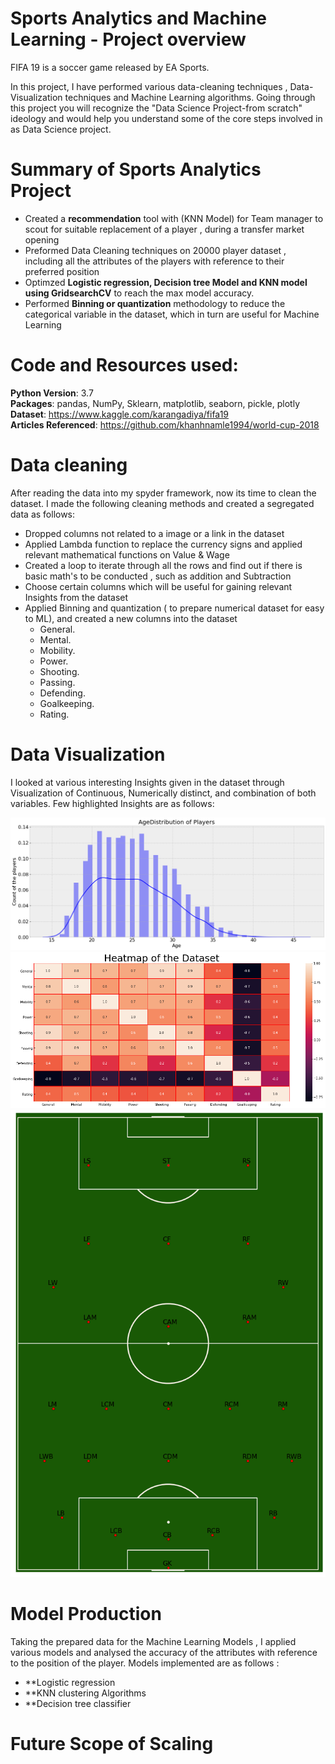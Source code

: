 # Sports Analytics and Machine Learning - Project overview
 FIFA 19 is a soccer game released by EA Sports.

In this project, I have performed various data-cleaning techniques , Data-Visualization techniques and Machine Learning algorithms.
Going through this project you will recognize the "Data Science Project-from scratch" ideology and would help you understand some of the core steps involved
in as Data Science project.


# Summary of Sports Analytics Project
- Created a **recommendation** tool with (KNN Model) for Team manager to scout for suitable replacement of a player , during a transfer market opening
- Preformed Data Cleaning techniques on 20000 player dataset , including all the attributes of the players with reference to their preferred position
- Optimzed **Logistic regression, Decision tree Model and KNN model using GridsearchCV** to reach the max model accuracy.
- Performed **Binning or quantization** methodology to reduce the categorical variable in the dataset, which in turn are useful for Machine Learning


# Code and Resources used:

**Python Version**: 3.7  
**Packages**: pandas, NumPy, Sklearn, matplotlib, seaborn, pickle, plotly  
**Dataset**: https://www.kaggle.com/karangadiya/fifa19  
**Articles Referenced**: https://github.com/khanhnamle1994/world-cup-2018  


# Data cleaning

After reading the data into my spyder framework, now its time to clean the dataset. I made the following cleaning methods and created a segregated data as follows:
- Dropped columns not related to a image or a link in the dataset
- Applied Lambda function to replace the currency signs and applied relevant mathematical functions on Value & Wage
- Created a loop to iterate through all the rows and find out if there is basic math's to be conducted , such as addition and Subtraction
- Choose certain columns which will be useful for gaining relevant Insights from the dataset
- Applied Binning and quantization ( to prepare numerical dataset for easy to ML), and created a new columns into the dataset
  * General.
  * Mental.
  * Mobility.
  * Power.
  * Shooting.
  * Passing.
  * Defending.
  * Goalkeeping.
  * Rating.

# Data Visualization

I looked at various interesting Insights given in the dataset through Visualization of Continuous, Numerically distinct, and combination of both variables. Few highlighted Insights are as follows:

![alt text](https://github.com/sheelpatel29/Sports-Analytics/blob/master/Univariate%20Analysis%201.png "Distribution of Age")
![alt text](https://github.com/sheelpatel29/Sports-Analytics/blob/master/Correlation%20matrix.png "Correlation matrix")
![alt text](https://github.com/sheelpatel29/Sports-Analytics/blob/master/soccer%20position%20mapping.png "Soccer Position Map")


# Model Production

Taking the prepared data for the Machine Learning Models , I applied various models and analysed the accuracy of the attributes with reference to the position of the player. Models implemented are as follows :
- **Logistic regression  
- **KNN clustering Algorithms   
- **Decision tree classifier  


# Future Scope of Scaling
